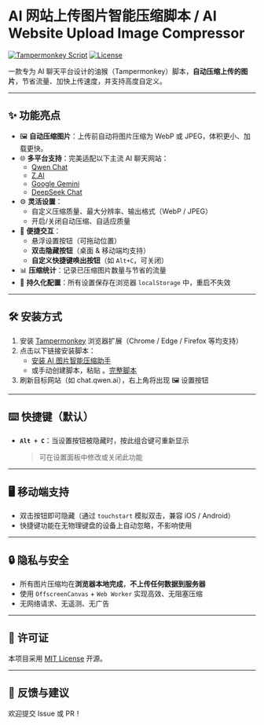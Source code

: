 
# AI 网站上传图片智能压缩脚本 / AI Website Upload  Image Compressor 

[![Tampermonkey Script](https://img.shields.io/badge/Tampermonkey-Script-green?logo=tampermonkey)](https://www.tampermonkey.net/)
[![License](https://img.shields.io/badge/License-MIT-blue)](LICENSE)

一款专为 AI 聊天平台设计的油猴（Tampermonkey）脚本，**自动压缩上传的图片**，节省流量、加快上传速度，并支持高度自定义。

---

## ✨ 功能亮点

- 🖼️ **自动压缩图片**：上传前自动将图片压缩为 WebP 或 JPEG，体积更小、加载更快。
- 🌐 **多平台支持**：完美适配以下主流 AI 聊天网站：
  - [Qwen Chat](https://chat.qwen.ai/)
  - [Z.AI](https://chat.z.ai/)
  - [Google Gemini](https://gemini.google.com/)
  - [DeepSeek Chat](https://chat.deepseek.com/)
- ⚙️ **灵活设置**：
  - 自定义压缩质量、最大分辨率、输出格式（WebP / JPEG）
  - 开启/关闭自动压缩、自适应质量
- 🎯 **便捷交互**：
  - 悬浮设置按钮（可拖动位置）
  - **双击隐藏按钮**（桌面 & 移动端均支持）
  - **自定义快捷键唤出按钮**（如 `Alt+C`，可关闭）
- 📊 **压缩统计**：记录已压缩图片数量与节省的流量
- 💾 **持久化配置**：所有设置保存在浏览器 `localStorage` 中，重启不失效

---

## 🛠 安装方式

1. 安装 [Tampermonkey](https://www.tampermonkey.net/) 浏览器扩展（Chrome / Edge / Firefox 等均支持）
2. 点击以下链接安装脚本：
   - [安装 AI 图片智能压缩助手](https://greasyfork.org/zh-CN/scripts/553468-ai-%E7%BD%91%E9%A1%B5%E5%9B%BE%E7%89%87%E4%B8%8A%E4%BC%A0-%E5%8E%8B%E7%BC%A9)
   - 或手动创建脚本，粘贴 。[完整脚本](https://greasyfork.org/zh-CN/scripts/553468-ai-%E7%BD%91%E9%A1%B5%E5%9B%BE%E7%89%87%E4%B8%8A%E4%BC%A0-%E5%8E%8B%E7%BC%A9)
3. 刷新目标网站（如 chat.qwen.ai），右上角将出现 🖼️ 设置按钮

---

## ⌨️ 快捷键（默认）

- **`Alt + C`**：当设置按钮被隐藏时，按此组合键可重新显示  
  > 可在设置面板中修改或关闭此功能

---

## 🖥️ 移动端支持

- 双击按钮即可隐藏（通过 `touchstart` 模拟双击，兼容 iOS / Android）
- 快捷键功能在无物理键盘的设备上自动忽略，不影响使用

---

## 🔒 隐私与安全

- 所有图片压缩均在**浏览器本地完成**，**不上传任何数据到服务器**
- 使用 `OffscreenCanvas` + `Web Worker` 实现高效、无阻塞压缩
- 无网络请求、无遥测、无广告

---

## 📜 许可证

本项目采用 [MIT License](LICENSE) 开源。

---

## 💬 反馈与建议

欢迎提交 Issue 或 PR！
